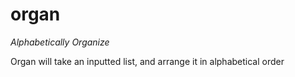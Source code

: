 # organ
*Alphabetically Organize*

Organ will take an inputted list, and arrange it in alphabetical order
